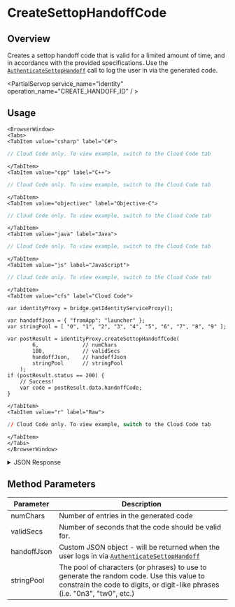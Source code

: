 # CreateSettopHandoffCode
## Overview
Creates a settop handoff code that is valid for a limited amount of time, and in accordance with the provided specifications. Use the [<code>AuthenticateSettopHandoff</code>](/api/capi/authenticationentication/authenticatesettophandoff) call to log the user in via the generated code.

<PartialServop service_name="identity" operation_name="CREATE_HANDOFF_ID" / >

## Usage

```mdx-code-block
<BrowserWindow>
<Tabs>
<TabItem value="csharp" label="C#">
```

```csharp
// Cloud Code only. To view example, switch to the Cloud Code tab
```

```mdx-code-block
</TabItem>
<TabItem value="cpp" label="C++">
```

```cpp
// Cloud Code only. To view example, switch to the Cloud Code tab
```

```mdx-code-block
</TabItem>
<TabItem value="objectivec" label="Objective-C">
```

```objectivec
// Cloud Code only. To view example, switch to the Cloud Code tab
```

```mdx-code-block
</TabItem>
<TabItem value="java" label="Java">
```

```java
// Cloud Code only. To view example, switch to the Cloud Code tab
```

```mdx-code-block
</TabItem>
<TabItem value="js" label="JavaScript">
```

```javascript
// Cloud Code only. To view example, switch to the Cloud Code tab
```

```mdx-code-block
</TabItem>
<TabItem value="cfs" label="Cloud Code">
```

```cfscript
var identityProxy = bridge.getIdentityServiceProxy();

var handoffJson = { "fromApp": "launcher" };
var stringPool = [ "0", "1", "2", "3", "4", "5", "6", "7", "8", "9" ];

var postResult = identityProxy.createSettopHandoffCode(
        6,              // numChars
        180,            // validSecs
        handoffJson,    // handoffJson
        stringPool      // stringPool
    ); 
if (postResult.status == 200) {
    // Success!
    var code = postResult.data.handoffCode;
}
```

```mdx-code-block
</TabItem>
<TabItem value="r" label="Raw">
```

```r
// Cloud Code only. To view example, switch to the Cloud Code tab
```

```mdx-code-block
</TabItem>
</Tabs>
</BrowserWindow>
```

<details>
<summary>JSON Response</summary>

```json
{
 "data": {
  "handoffCode": "105175"
 },
 "status": 200
}
```
</details>

## Method Parameters
Parameter | Description
--------- | -----------
numChars | Number of entries in the generated code
validSecs | Number of seconds that the code should be valid for.
handoffJson | Custom JSON object - will be returned when the user logs in via [<code>AuthenticateSettopHandoff</code>](/api/capi/authenticationentication/authenticatesettophandoff)
stringPool | The pool of characters (or phrases) to use to generate the random code. Use this value to constrain the code to digits, or digit-like phrases (i.e. "0n3", "tw0", etc.)


